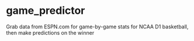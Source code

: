 game_predictor
==============

Grab data from ESPN.com for game-by-game stats for NCAA D1 basketball, then make predictions on the winner